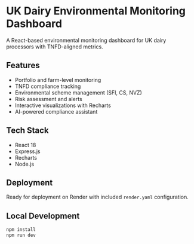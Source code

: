 # UK Dairy Environmental Monitoring Dashboard

A React-based environmental monitoring dashboard for UK dairy processors with TNFD-aligned metrics.

## Features

- Portfolio and farm-level monitoring
- TNFD compliance tracking
- Environmental scheme management (SFI, CS, NVZ)
- Risk assessment and alerts
- Interactive visualizations with Recharts
- AI-powered compliance assistant

## Tech Stack

- React 18
- Express.js
- Recharts
- Node.js

## Deployment

Ready for deployment on Render with included `render.yaml` configuration.

## Local Development

```bash
npm install
npm run dev
```